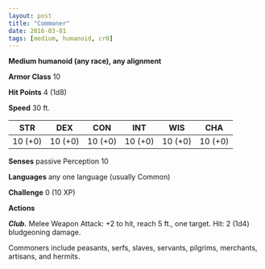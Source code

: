 ```yaml
---
layout: post
title: "Commoner"
date: 2016-03-01
tags: [medium, humanoid, cr0]
---
```


**Medium humanoid (any race), any alignment**

**Armor Class** 10

**Hit Points** 4 (1d8)

**Speed** 30 ft.

|   STR   |   DEX   |   CON   |   INT   |   WIS   |   CHA   |
|:-----:|:-----:|:-----:|:-----:|:-----:|:-----:|
| 10 (+0) | 10 (+0) | 10 (+0) | 10 (+0) | 10 (+0) | 10 (+0) |

**Senses** passive Perception 10 

**Languages** any one language (usually Common) 

**Challenge** 0 (10 XP) 

**Actions** 

***Club.*** Melee Weapon Attack: +2 to hit, reach 5 ft., one target. Hit: 2 (1d4) bludgeoning damage. 

Commoners include peasants, serfs, slaves, servants, pilgrims, merchants, artisans, and hermits.